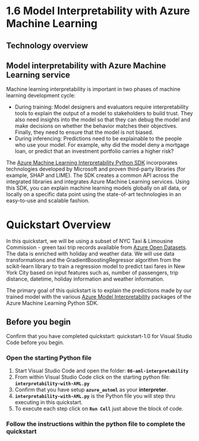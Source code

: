 # 1.6 Model Interpretability with Azure Machine Learning
## Technology overview

## Model interpretability with Azure Machine Learning service
Machine learning interpretability is important in two phases of machine learning development cycle:

* During training: Model designers and evaluators require interpretability tools to explain the output of a model to stakeholders to build trust. They also need insights into the model so that they can debug the model and make decisions on whether the behavior matches their objectives. Finally, they need to ensure that the model is not biased.
* During inferencing: Predictions need to be explainable to the people who use your model. For example, why did the model deny a mortgage loan, or predict that an investment portfolio carries a higher risk?

The [Azure Machine Learning Interpretability Python SDK](https://docs.microsoft.com/en-us/python/api/azureml-explain-model/?view=azure-ml-py) incorporates technologies developed by Microsoft and proven third-party libraries (for example, SHAP and LIME). The SDK creates a common API across the integrated libraries and integrates Azure Machine Learning services. Using this SDK, you can explain machine learning models globally on all data, or locally on a specific data point using the state-of-art technologies in an easy-to-use and scalable fashion.

# Quickstart Overview
In this quickstart, we will be using a subset of NYC Taxi & Limousine Commission - green taxi trip records available from [Azure Open Datasets](https://azure.microsoft.com/en-us/services/open-datasets/). The data is enriched with holiday and weather data. We will use data transformations and the GradientBoostingRegressor algorithm from the scikit-learn library to train a regression model to predict taxi fares in New York City based on input features such as, number of passengers, trip distance, datetime, holiday information and weather information.

The primary goal of this quickstart is to explain the predictions made by our trained model with the various [Azure Model Interpretability](https://docs.microsoft.com/en-us/azure/machine-learning/service/machine-learning-interpretability-explainability) packages of the Azure Machine Learning Python SDK.

## Before you begin

Confirm that you have completed quickstart: quickstart-1.0 for Visual Studio Code before you begin.

### Open the starting Python file
1. Start Visual Studio Code and open the folder: **`06-aml-interpretability`**
2. From within Visual Studio Code click on the starting python file: **`interpretability-with-AML.py`**
3. Confirm that you have setup **`azure_automl`** as your **interpreter**.
4. **`interpretability-with-AML.py`** is the Python file you will step thru executing in this quickstart.
5. To execute each step click on **`Run Cell`** just above the block of code.

### Follow the instructions within the python file to complete the quickstart
